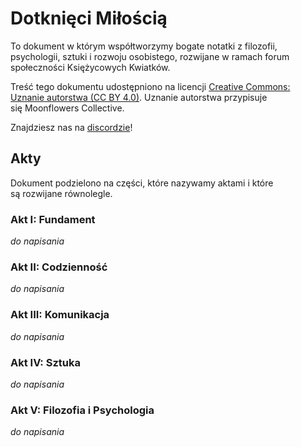 # Dotknięci Miłością
To dokument w którym współtworzymy bogate notatki z filozofii, psychologii, sztuki i rozwoju osobistego, rozwijane w ramach forum społeczności Księżycowych Kwiatków.

Treść tego dokumentu udostępniono na licencji [Creative Commons: Uznanie autorstwa (CC BY 4.0)](https://creativecommons.org/licenses/by/4.0/deed.pl).
Uznanie autorstwa przypisuje się Moonflowers Collective.

Znajdziesz nas na [discordzie](https://discord.com/invite/NFRSUEztRW)!

## Akty
Dokument podzielono na części, które nazywamy aktami i które są rozwijane równolegle.

### Akt I: Fundament
*do napisania*

### Akt II: Codzienność
*do napisania*

### Akt III: Komunikacja
*do napisania*

### Akt IV: Sztuka 
*do napisania*

### Akt V: Filozofia i Psychologia
*do napisania*
